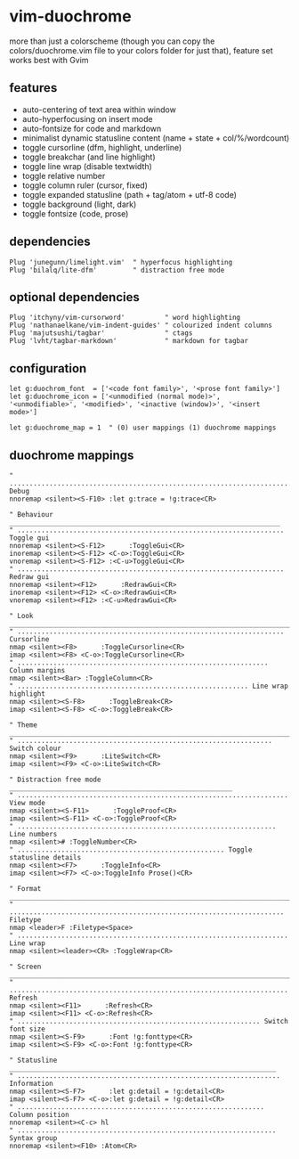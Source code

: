 # vim-duochrome

more than just a colorscheme (though you can copy the
colors/duochrome.vim file to your colors folder for just that), feature
set works best with Gvim

## features

- auto-centering of text area within window
- auto-hyperfocusing on insert mode
- auto-fontsize for code and markdown
- minimalist dynamic statusline content (name + state + col/%/wordcount)
- toggle cursorline (dfm, highlight, underline)
- toggle breakchar (and line highlight)
- toggle line wrap (disable textwidth)
- toggle relative number
- toggle column ruler (cursor, fixed)
- toggle expanded statusline (path + tag/atom + utf-8 code)
- toggle background (light, dark)
- toggle fontsize (code, prose)

## dependencies

    Plug 'junegunn/limelight.vim'  " hyperfocus highlighting
    Plug 'bilalq/lite-dfm'         " distraction free mode

## optional dependencies

    Plug 'itchyny/vim-cursorword'          " word highlighting
    Plug 'nathanaelkane/vim-indent-guides' " colourized indent columns
    Plug 'majutsushi/tagbar'               " ctags
    Plug 'lvht/tagbar-markdown'            " markdown for tagbar

## configuration

    let g:duochrom_font  = ['<code font family>', '<prose font family>']
    let g:duochrome_icon = ['<unmodified (normal mode)>', '<unmodifiable>', '<modified>', '<inactive (window)>', '<insert mode>']

    let g:duochrome_map = 1  " (0) user mappings (1) duochrome mappings

## duochrome mappings

    " ........................................................................ Debug
    nnoremap <silent><S-F10> :let g:trace = !g:trace<CR>
 
    " Behaviour ____________________________________________________________________
    " ................................................................... Toggle gui
    nnoremap <silent><S-F12>      :ToggleGui<CR>
    inoremap <silent><S-F12> <C-o>:ToggleGui<CR>
    vnoremap <silent><S-F12> :<C-u>ToggleGui<CR>
    " ................................................................... Redraw gui
    nnoremap <silent><F12>      :RedrawGui<CR>
    inoremap <silent><F12> <C-o>:RedrawGui<CR>
    vnoremap <silent><F12> :<C-u>RedrawGui<CR>
 
    " Look _________________________________________________________________________
    " ................................................................... Cursorline
    nmap <silent><F8>      :ToggleCursorline<CR>
    imap <silent><F8> <C-o>:ToggleCursorline<CR>
    " ............................................................... Column margins
    nmap <silent><Bar> :ToggleColumn<CR>
    " .......................................................... Line wrap highlight
    nmap <silent><S-F8>      :ToggleBreak<CR>
    imap <silent><S-F8> <C-o>:ToggleBreak<CR>
 
    " Theme ________________________________________________________________________
    " ................................................................ Switch colour
    nmap <silent><F9>      :LiteSwitch<CR>
    imap <silent><F9> <C-o>:LiteSwitch<CR>
 
    " Distraction free mode ________________________________________________________
    " .................................................................... View mode
    nmap <silent><S-F11>      :ToggleProof<CR>
    imap <silent><S-F11> <C-o>:ToggleProof<CR>
    " ................................................................. Line numbers
    nmap <silent># :ToggleNumber<CR>
    " .................................................... Toggle statusline details
    nmap <silent><F7>      :ToggleInfo<CR>
    imap <silent><F7> <C-o>:ToggleInfo Prose()<CR>
 
    " Format _______________________________________________________________________
    " ..................................................................... Filetype
    nmap <leader>F :Filetype<Space>
    " .................................................................... Line wrap
    nmap <silent><leader><CR> :ToggleWrap<CR>
 
    " Screen _______________________________________________________________________
    " ...................................................................... Refresh
    nmap <silent><F11>      :Refresh<CR>
    imap <silent><F11> <C-o>:Refresh<CR>
    " ............................................................. Switch font size
    nmap <silent><S-F9>      :Font !g:fonttype<CR>
    imap <silent><S-F9> <C-o>:Font !g:fonttype<CR>
 
    " Statusline ___________________________________________________________________
    " .................................................................. Information
    nmap <silent><S-F7>      :let g:detail = !g:detail<CR>
    imap <silent><S-F7> <C-o>:let g:detail = !g:detail<CR>
    " .............................................................. Column position
    nnoremap <silent><C-c> hl
    " ................................................................. Syntax group
    nnoremap <silent><F10> :Atom<CR>


